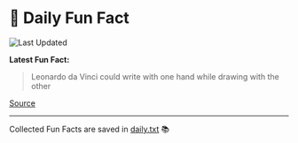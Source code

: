 # 🌟 Daily Fun Fact

![Last Updated](https://img.shields.io/badge/Last_Updated-2025_07_23-blue?style=flat-square)

**Latest Fun Fact:**

> Leonardo da Vinci could write with one hand while drawing with the other

[Source](http://www.djtech.net/humor/useless_facts.htm)

---

Collected Fun Facts are saved in [daily.txt](daily.txt) 📚
